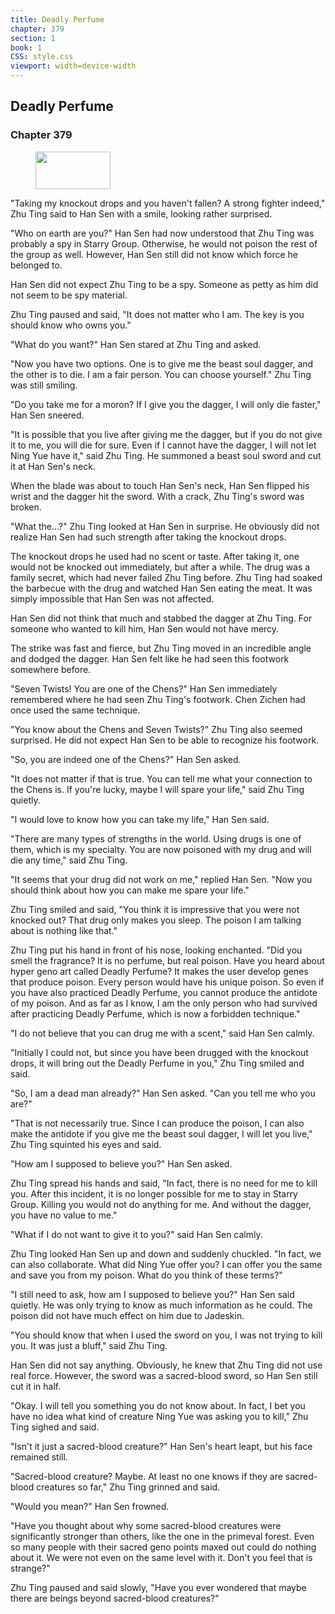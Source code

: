```yaml
---
title: Deadly Perfume
chapter: 379
section: 1
book: 1
CSS: style.css
viewport: width=device-width
---
```


## Deadly Perfume

### Chapter 379

<figure>
	<img src="../Images/gem.gif" alt="" id="gem" width="120" height="60" />
</figure>

"Taking my knockout drops and you haven't fallen? A strong fighter indeed," Zhu Ting said to Han Sen with a smile, looking rather surprised.

"Who on earth are you?" Han Sen had now understood that Zhu Ting was probably a spy in Starry Group. Otherwise, he would not poison the rest of the group as well. However, Han Sen still did not know which force he belonged to.

Han Sen did not expect Zhu Ting to be a spy. Someone as petty as him did not seem to be spy material.

Zhu Ting paused and said, "It does not matter who I am. The key is you should know who owns you."

"What do you want?" Han Sen stared at Zhu Ting and asked.

"Now you have two options. One is to give me the beast soul dagger, and the other is to die. I am a fair person. You can choose yourself." Zhu Ting was still smiling.

"Do you take me for a moron? If I give you the dagger, I will only die faster," Han Sen sneered.

"It is possible that you live after giving me the dagger, but if you do not give it to me, you will die for sure. Even if I cannot have the dagger, I will not let Ning Yue have it," said Zhu Ting. He summoned a beast soul sword and cut it at Han Sen's neck.

When the blade was about to touch Han Sen's neck, Han Sen flipped his wrist and the dagger hit the sword. With a crack, Zhu Ting's sword was broken.

"What the…?" Zhu Ting looked at Han Sen in surprise. He obviously did not realize Han Sen had such strength after taking the knockout drops.

The knockout drops he used had no scent or taste. After taking it, one would not be knocked out immediately, but after a while. The drug was a family secret, which had never failed Zhu Ting before. Zhu Ting had soaked the barbecue with the drug and watched Han Sen eating the meat. It was simply impossible that Han Sen was not affected.

Han Sen did not think that much and stabbed the dagger at Zhu Ting. For someone who wanted to kill him, Han Sen would not have mercy.

The strike was fast and fierce, but Zhu Ting moved in an incredible angle and dodged the dagger. Han Sen felt like he had seen this footwork somewhere before.

"Seven Twists! You are one of the Chens?" Han Sen immediately remembered where he had seen Zhu Ting's footwork. Chen Zichen had once used the same technique.

"You know about the Chens and Seven Twists?" Zhu Ting also seemed surprised. He did not expect Han Sen to be able to recognize his footwork.

"So, you are indeed one of the Chens?" Han Sen asked.

"It does not matter if that is true. You can tell me what your connection to the Chens is. If you're lucky, maybe I will spare your life," said Zhu Ting quietly.

"I would love to know how you can take my life," Han Sen said.

"There are many types of strengths in the world. Using drugs is one of them, which is my specialty. You are now poisoned with my drug and will die any time," said Zhu Ting.

"It seems that your drug did not work on me," replied Han Sen. "Now you should think about how you can make me spare your life."

Zhu Ting smiled and said, "You think it is impressive that you were not knocked out? That drug only makes you sleep. The poison I am talking about is nothing like that."

Zhu Ting put his hand in front of his nose, looking enchanted. "Did you smell the fragrance? It is no perfume, but real poison. Have you heard about hyper geno art called Deadly Perfume? It makes the user develop genes that produce poison. Every person would have his unique poison. So even if you have also practiced Deadly Perfume, you cannot produce the antidote of my poison. And as far as I know, I am the only person who had survived after practicing Deadly Perfume, which is now a forbidden technique."

"I do not believe that you can drug me with a scent," said Han Sen calmly.

"Initially I could not, but since you have been drugged with the knockout drops, it will bring out the Deadly Perfume in you," Zhu Ting smiled and said.

"So, I am a dead man already?" Han Sen asked. "Can you tell me who you are?"

"That is not necessarily true. Since I can produce the poison, I can also make the antidote if you give me the beast soul dagger, I will let you live," Zhu Ting squinted his eyes and said.

"How am I supposed to believe you?" Han Sen asked.

Zhu Ting spread his hands and said, "In fact, there is no need for me to kill you. After this incident, it is no longer possible for me to stay in Starry Group. Killing you would not do anything for me. And without the dagger, you have no value to me."

"What if I do not want to give it to you?" said Han Sen calmly.

Zhu Ting looked Han Sen up and down and suddenly chuckled. "In fact, we can also collaborate. What did Ning Yue offer you? I can offer you the same and save you from my poison. What do you think of these terms?"

"I still need to ask, how am I supposed to believe you?" Han Sen said quietly. He was only trying to know as much information as he could. The poison did not have much effect on him due to Jadeskin.

"You should know that when I used the sword on you, I was not trying to kill you. It was just a bluff," said Zhu Ting.

Han Sen did not say anything. Obviously, he knew that Zhu Ting did not use real force. However, the sword was a sacred-blood sword, so Han Sen still cut it in half.

"Okay. I will tell you something you do not know about. In fact, I bet you have no idea what kind of creature Ning Yue was asking you to kill," Zhu Ting sighed and said.

"Isn't it just a sacred-blood creature?" Han Sen's heart leapt, but his face remained still.

"Sacred-blood creature? Maybe. At least no one knows if they are sacred-blood creatures so far," Zhu Ting grinned and said.

"Would you mean?" Han Sen frowned.

"Have you thought about why some sacred-blood creatures were significantly stronger than others, like the one in the primeval forest. Even so many people with their sacred geno points maxed out could do nothing about it. We were not even on the same level with it. Don't you feel that is strange?"

Zhu Ting paused and said slowly, "Have you ever wondered that maybe there are beings beyond sacred-blood creatures?"